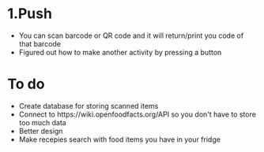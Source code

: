 # 1.Push
<ul> 
  <li>You can scan barcode or QR code and it will return/print you code of that barcode</li>
  <li>Figured out how to make another activity by pressing a button</li>
</ul>

# To do
<ul>
  <li>Create database for storing scanned items</li>
  <li>Connect to https://wiki.openfoodfacts.org/API so you don't have to store too much data</li>
  <li>Better design</li>
  <li>Make recepies search with food items you have in your fridge</li>
</ul>
